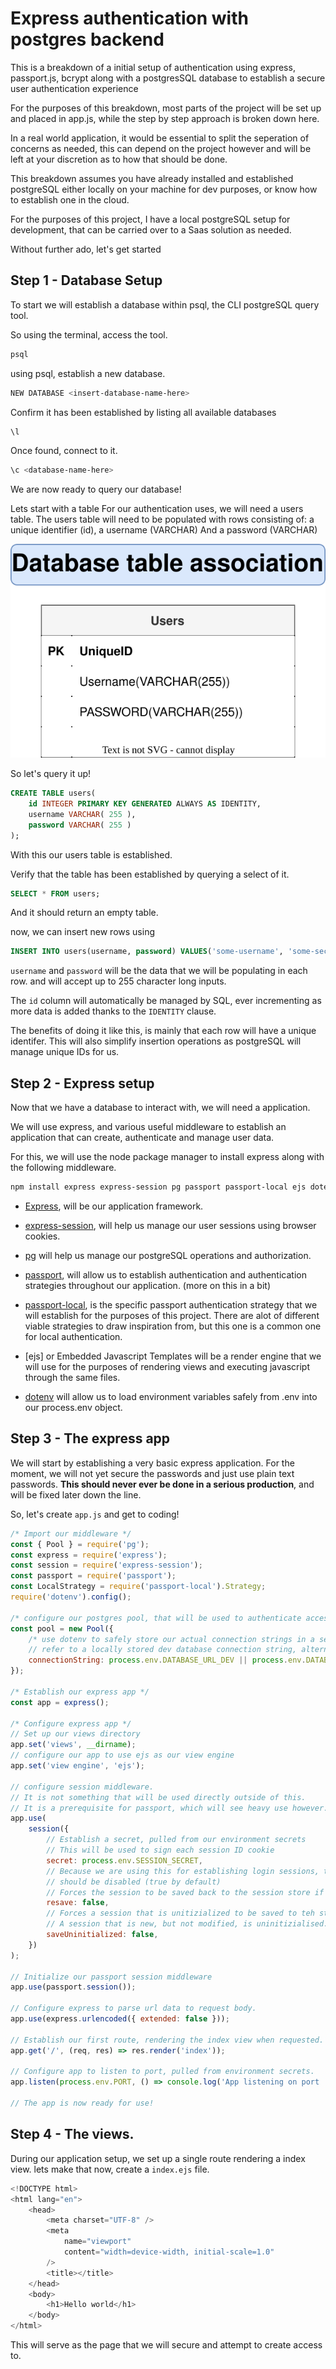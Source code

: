 # Express authentication with postgres backend

This is a breakdown of a initial setup of authentication using express, passport.js, bcrypt along with a postgresSQL database to establish a secure user authentication experience

For the purposes of this breakdown, most parts of the project will be set up and placed in app.js, while the step by step approach is broken down here.

In a real world application, it would be essential to split the seperation of concerns as needed, this can depend on the project however and will be left at your discretion as to how that should be done.

This breakdown assumes you have already installed and established postgreSQL either locally on your machine for dev purposes, or know how to establish one in the cloud.

For the purposes of this project, I have a local postgreSQL setup for development, that can be carried over to a Saas solution as needed.

Without further ado, let's get started

## Step 1 - Database Setup

To start we will establish a database within psql, the CLI postgreSQL query tool.

So using the terminal, access the tool.

```bash
psql
```

using psql, establish a new database.

```bash
NEW DATABASE <insert-database-name-here>
```

Confirm it has been established by listing all available databases

```bash
\l
```

Once found, connect to it.

```bash
\c <database-name-here>
```

We are now ready to query our database!

Lets start with a table
For our authentication uses, we will need a users table.
The users table will need to be populated with rows consisting of:
a unique identifier (id),
a username (VARCHAR)
And a password (VARCHAR)

![Database association diagram 1](./public/database-association1.svg)

So let's query it up!

```sql
CREATE TABLE users(
    id INTEGER PRIMARY KEY GENERATED ALWAYS AS IDENTITY,
    username VARCHAR( 255 ),
    password VARCHAR( 255 )
);
```

With this our users table is established.

Verify that the table has been established by querying a select of it.

```sql
SELECT * FROM users;
```

And it should return an empty table.

now, we can insert new rows using

```sql
INSERT INTO users(username, password) VALUES('some-username', 'some-secured-password');
```

`username` and `password` will be the data that we will be populating in each row.
and will accept up to 255 character long inputs.

The `id` column will automatically be managed by SQL, ever incrementing as more data
is added thanks to the `IDENTITY` clause.

The benefits of doing it like this, is mainly that each row will have a unique identifer.
This will also simplify insertion operations as postgreSQL will manage unique IDs for us.

## Step 2 - Express setup

Now that we have a database to interact with, we will need a application.

We will use express, and various useful middleware to establish an application that can
create, authenticate and manage user data.

For this, we will use the node package manager to install express along with the following middleware.

```bash
npm install express express-session pg passport passport-local ejs dotenv
```

-   [Express](http://expressjs.com/), will be our application framework.

-   [express-session](https://www.npmjs.com/package/express-session), will help us manage our user sessions using browser cookies.

-   [pg](https://www.npmjs.com/package/pg) will help us manage our postgreSQL operations and authorization.

-   [passport](https://www.npmjs.com/package/passport), will allow us to establish authentication and authentication strategies throughout our application. (more on this in a bit)

-   [passport-local](https://www.passportjs.org/packages/passport-local/), is the specific passport authentication strategy that we will establish for the purposes of this project. There are alot of different viable strategies to draw inspiration from, but this one is a common one for local authentication.

-   [ejs] or Embedded Javascript Templates will be a render engine that we will use for the purposes of rendering views and executing javascript through the same files.

-   [dotenv](https://www.npmjs.com/package/dotenv) will allow us to load environment variables safely from .env into our process.env object.

## Step 3 - The express app

We will start by establishing a very basic express application.
For the moment, we will not yet secure the passwords and just use plain text passwords. **This should never ever be done in a serious production**, and will be fixed later down the line.

So, let's create `app.js` and get to coding!

```javascript
/* Import our middleware */
const { Pool } = require('pg');
const express = require('express');
const session = require('express-session');
const passport = require('passport');
const LocalStrategy = require('passport-local').Strategy;
require('dotenv').config();

/* configure our postgres pool, that will be used to authenticate access to the database */
const pool = new Pool({
    /* use dotenv to safely store our actual connection strings in a secret .env file */
    // refer to a locally stored dev database connection string, alternatively a production string.
    connectionString: process.env.DATABASE_URL_DEV || process.env.DATABASE_URL,
});

/* Establish our express app */
const app = express();

/* Configure express app */
// Set up our views directory
app.set('views', __dirname);
// configure our app to use ejs as our view engine
app.set('view engine', 'ejs');

// configure session middleware.
// It is not something that will be used directly outside of this.
// It is a prerequisite for passport, which will see heavy use however.
app.use(
    session({
        // Establish a secret, pulled from our environment secrets
        // This will be used to sign each session ID cookie
        secret: process.env.SESSION_SECRET,
        // Because we are using this for establishing login sessions, the following options
        // should be disabled (true by default)
        // Forces the session to be saved back to the session store if true.
        resave: false,
        // Forces a session that is unitizialized to be saved to teh store if enabled.
        // A session that is new, but not modified, is uninitizialised.
        saveUninitialized: false,
    })
);

// Initialize our passport session middleware
app.use(passport.session());

// Configure express to parse url data to request body.
app.use(express.urlencoded({ extended: false }));

// Establish our first route, rendering the index view when requested.
app.get('/', (req, res) => res.render('index'));

// Configure app to listen to port, pulled from environment secrets.
app.listen(process.env.PORT, () => console.log('App listening on port ', PORT));

// The app is now ready for use!
```

## Step 4 - The views.

During our application setup, we set up a single route rendering a index view.
lets make that now, create a `index.ejs` file.

```javascript
<!DOCTYPE html>
<html lang="en">
    <head>
        <meta charset="UTF-8" />
        <meta
            name="viewport"
            content="width=device-width, initial-scale=1.0"
        />
        <title></title>
    </head>
    <body>
        <h1>Hello world</h1>
    </body>
</html>
```

This will serve as the page that we will secure and attempt to create access to.
